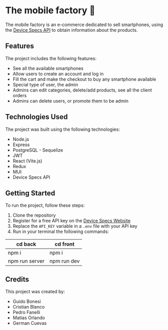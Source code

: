 # The mobile factory :iphone:

The mobile factory is an e-commerce dedicated to sell smartphones, using the [Device Specs API](https://www.device-specs.io/categories/smartphones) to obtain information about the products.

## Features

The project includes the following features:

- See all the available smartphones
- Allow users to create an account and log in
- Fill the cart and make the checkout to buy any smartphone available
- Special type of user, the admin
- Admins can edit categories, delete/add products, see all the client orders
- Admins can delete users, or promote them to be admin

## Technologies Used

The project was built using the following technologies:

- Node.js
- Express
- PostgreSQL - Sequelize
- JWT
- React (Vite.js)
- Redux
- MUI
- Device Specs API

## Getting Started

To run the project, follow these steps:

1. Clone the repository
2. Register for a free API key on the [Device Specs Website](https://www.device-specs.io/categories/smartphones)
3. Replace the `API_KEY` variable in a `.env` file with your API key
4. Run in your terminal the following commands:

cd back | cd front
--------|---------
npm i   | npm i
npm run server   | npm run dev


## Credits

This project was created by:

* Guido Bonesi
* Cristian Blanco
* Pedro Fanelli
* Matias Orlando
* German Cuevas 
